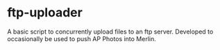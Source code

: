 # ftp-uploader
A basic script to concurrently upload files to an ftp server. Developed to occasionally be used to push AP Photos into Merlin.

